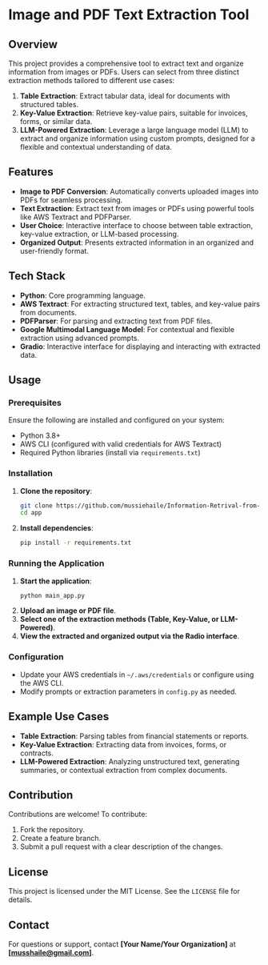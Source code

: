 
# **Image and PDF Text Extraction Tool**

## **Overview**
This project provides a comprehensive tool to extract text and organize information from images or PDFs. Users can select from three distinct extraction methods tailored to different use cases:

1. **Table Extraction**: Extract tabular data, ideal for documents with structured tables.
2. **Key-Value Extraction**: Retrieve key-value pairs, suitable for invoices, forms, or similar data.
3. **LLM-Powered Extraction**: Leverage a large language model (LLM) to extract and organize information using custom prompts, designed for a flexible and contextual understanding of data.

## **Features**
- **Image to PDF Conversion**: Automatically converts uploaded images into PDFs for seamless processing.
- **Text Extraction**: Extract text from images or PDFs using powerful tools like AWS Textract and PDFParser.
- **User Choice**: Interactive interface to choose between table extraction, key-value extraction, or LLM-based processing.
- **Organized Output**: Presents extracted information in an organized and user-friendly format.

## **Tech Stack**
- **Python**: Core programming language.
- **AWS Textract**: For extracting structured text, tables, and key-value pairs from documents.
- **PDFParser**: For parsing and extracting text from PDF files.
- **Google Multimodal Language Model**: For contextual and flexible extraction using advanced prompts.
- **Gradio**: Interactive interface for displaying and interacting with extracted data.

## **Usage**
### **Prerequisites**
Ensure the following are installed and configured on your system:
- Python 3.8+
- AWS CLI (configured with valid credentials for AWS Textract)
- Required Python libraries (install via `requirements.txt`)

### **Installation**
1. **Clone the repository**:
   ```bash
   git clone https://github.com/mussiehaile/Information-Retrival-from-Unstractured-Data
   cd app
   ```
2. **Install dependencies**:
   ```bash
   pip install -r requirements.txt
   ```

### **Running the Application**
1. **Start the application**:
   ```bash
   python main_app.py
   ```
2. **Upload an image or PDF file**.
3. **Select one of the extraction methods (Table, Key-Value, or LLM-Powered)**.
4. **View the extracted and organized output via the Radio interface**.

### **Configuration**
- Update your AWS credentials in `~/.aws/credentials` or configure using the AWS CLI.
- Modify prompts or extraction parameters in `config.py` as needed.

## **Example Use Cases**
- **Table Extraction**: Parsing tables from financial statements or reports.
- **Key-Value Extraction**: Extracting data from invoices, forms, or contracts.
- **LLM-Powered Extraction**: Analyzing unstructured text, generating summaries, or contextual extraction from complex documents.

## **Contribution**
Contributions are welcome! To contribute:
1. Fork the repository.
2. Create a feature branch.
3. Submit a pull request with a clear description of the changes.

## **License**
This project is licensed under the MIT License. See the `LICENSE` file for details.

## **Contact**
For questions or support, contact **[Your Name/Your Organization]** at **[musshaile@gmail.com]**.

